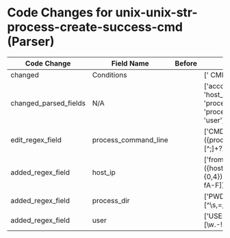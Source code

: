 # Code Changes for unix-unix-str-process-create-success-cmd (Parser)

| Code Change | Field Name | Before | After |
|-------------|------------|--------|-------|
| changed | Conditions |  | [' CMD ', ']: '] |
| changed_parsed_fields | N/A |  | ['account', 'host', 'host_ip', 'process_command_line', 'process_dir', 'time', 'user'] |
| edit_regex_field | process_command_line |  | ['CMD = ({process_command_line}[^;]+?)\s*(;|$|")', '\sCMD \(\s*({process_command_line}.+?)\)($|\s|")'] |
| added_regex_field | host_ip |  | ['from_remote_host = ({host_ip}((([0-9a-fA-F.]{0,4}):{1,2}){1,7}([0-9a-fA-F]){0,4})|(((25[0-5]|(2[0-4]|1\d|[0-9]|)\d)\.?\b){4}))'] |
| added_regex_field | process_dir |  | ['PWD = ({process_dir}[^\s,=;]+)'] |
| added_regex_field | user |  | ['USER = ({user}[\w\.\-\!\#\^\~]{1,40}\$?)'] |
